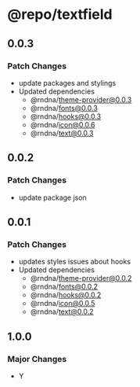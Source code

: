 # @repo/textfield

## 0.0.3

### Patch Changes

- update packages and stylings
- Updated dependencies
  - @rndna/theme-provider@0.0.3
  - @rndna/fonts@0.0.3
  - @rndna/hooks@0.0.3
  - @rndna/icon@0.0.6
  - @rndna/text@0.0.3

## 0.0.2

### Patch Changes

- update package json

## 0.0.1

### Patch Changes

- updates styles issues about hooks
- Updated dependencies
  - @rndna/theme-provider@0.0.2
  - @rndna/fonts@0.0.2
  - @rndna/hooks@0.0.2
  - @rndna/icon@0.0.5
  - @rndna/text@0.0.2

## 1.0.0

### Major Changes

- Y
